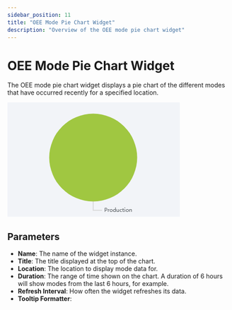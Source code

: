 ```yaml
---
sidebar_position: 11
title: "OEE Mode Pie Chart Widget"
description: "Overview of the OEE mode pie chart widget"
---
```


# OEE Mode Pie Chart Widget

The OEE mode pie chart widget displays a pie chart of the different modes that have occurred recently for a specified
location.

![oee_mode_pie_chart_widget.png](/static/img/docs/user-guides/dashboard-guide/preconfigured-widgets/oee_mode_pie_chart_widget.png)
<!-- TODO replace with better screenshot showing more than just Production mode-->

## Parameters
- **Name**: The name of the widget instance.
- **Title**: The title displayed at the top of the chart.
- **Location**: The location to display mode data for.
- **Duration**: The range of time shown on the chart. A duration of 6 hours will show modes from the last 6 hours, for example.
- **Refresh Interval**: How often the widget refreshes its data.
- **Tooltip Formatter**: <!-- TODO description of the tooltip formatter parameter -->
